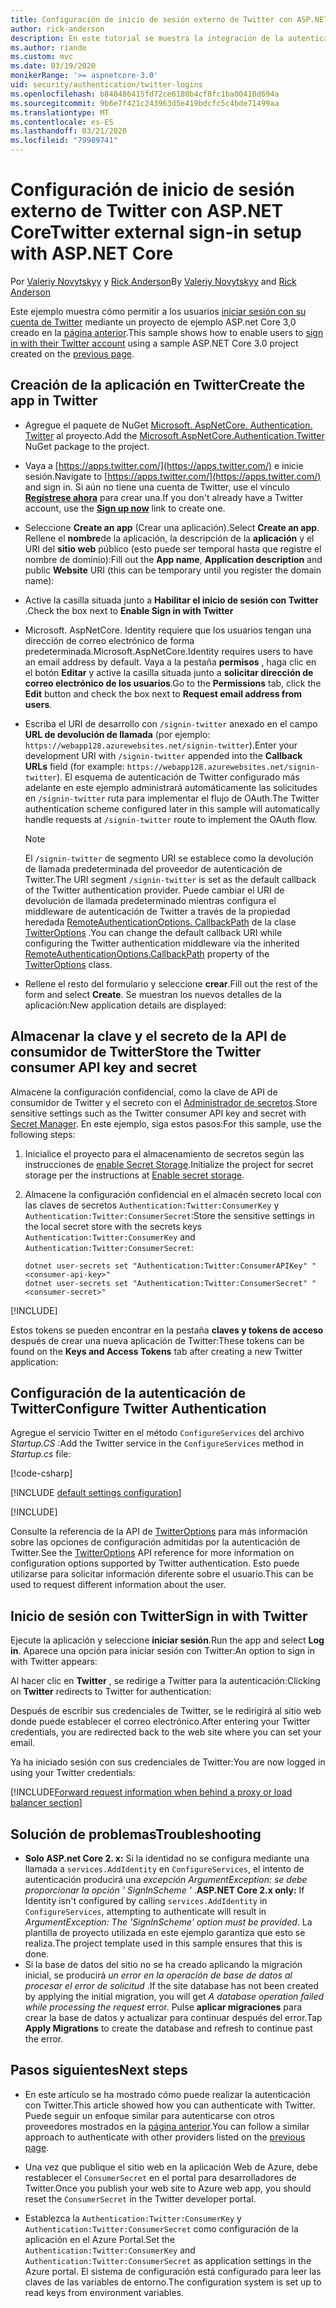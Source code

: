 ```yaml
---
title: Configuración de inicio de sesión externo de Twitter con ASP.NET Core
author: rick-anderson
description: En este tutorial se muestra la integración de la autenticación de usuarios de cuentas de Twitter en una aplicación ASP.NET Core existente.
ms.author: riande
ms.custom: mvc
ms.date: 03/19/2020
monikerRange: '>= aspnetcore-3.0'
uid: security/authentication/twitter-logins
ms.openlocfilehash: b848486415fd72ce6180b4cf8fc1ba00410d694a
ms.sourcegitcommit: 9b6e7f421c243963d5e419bdcfc5c4bde71499aa
ms.translationtype: MT
ms.contentlocale: es-ES
ms.lasthandoff: 03/21/2020
ms.locfileid: "79989741"
---
```

# <a name="twitter-external-sign-in-setup-with-aspnet-core"></a><span data-ttu-id="35c6e-103">Configuración de inicio de sesión externo de Twitter con ASP.NET Core</span><span class="sxs-lookup"><span data-stu-id="35c6e-103">Twitter external sign-in setup with ASP.NET Core</span></span>

<span data-ttu-id="35c6e-104">Por [Valeriy Novytskyy](https://github.com/01binary) y [Rick Anderson](https://twitter.com/RickAndMSFT)</span><span class="sxs-lookup"><span data-stu-id="35c6e-104">By [Valeriy Novytskyy](https://github.com/01binary) and [Rick Anderson](https://twitter.com/RickAndMSFT)</span></span>

<span data-ttu-id="35c6e-105">Este ejemplo muestra cómo permitir a los usuarios [iniciar sesión con su cuenta de Twitter](https://dev.twitter.com/web/sign-in/desktop-browser) mediante un proyecto de ejemplo ASP.net Core 3,0 creado en la [página anterior](xref:security/authentication/social/index).</span><span class="sxs-lookup"><span data-stu-id="35c6e-105">This sample shows how to enable users to [sign in with their Twitter account](https://dev.twitter.com/web/sign-in/desktop-browser) using a sample ASP.NET Core 3.0 project created on the [previous page](xref:security/authentication/social/index).</span></span>

## <a name="create-the-app-in-twitter"></a><span data-ttu-id="35c6e-106">Creación de la aplicación en Twitter</span><span class="sxs-lookup"><span data-stu-id="35c6e-106">Create the app in Twitter</span></span>

* <span data-ttu-id="35c6e-107">Agregue el paquete de NuGet [Microsoft. AspNetCore. Authentication. Twitter](https://www.nuget.org/packages/Microsoft.AspNetCore.Authentication.Twitter/3.0.0) al proyecto.</span><span class="sxs-lookup"><span data-stu-id="35c6e-107">Add the [Microsoft.AspNetCore.Authentication.Twitter](https://www.nuget.org/packages/Microsoft.AspNetCore.Authentication.Twitter/3.0.0) NuGet package to the project.</span></span>

* <span data-ttu-id="35c6e-108">Vaya a [https://apps.twitter.com/](https://apps.twitter.com/) e inicie sesión.</span><span class="sxs-lookup"><span data-stu-id="35c6e-108">Navigate to [https://apps.twitter.com/](https://apps.twitter.com/) and sign in.</span></span> <span data-ttu-id="35c6e-109">Si aún no tiene una cuenta de Twitter, use el vínculo **[Regístrese ahora](https://twitter.com/signup)** para crear una.</span><span class="sxs-lookup"><span data-stu-id="35c6e-109">If you don't already have a Twitter account, use the **[Sign up now](https://twitter.com/signup)** link to create one.</span></span>

* <span data-ttu-id="35c6e-110">Seleccione **Create an app** (Crear una aplicación).</span><span class="sxs-lookup"><span data-stu-id="35c6e-110">Select **Create an app**.</span></span> <span data-ttu-id="35c6e-111">Rellene el **nombre**de la aplicación, la descripción de la **aplicación** y el URI del **sitio web** público (esto puede ser temporal hasta que registre el nombre de dominio):</span><span class="sxs-lookup"><span data-stu-id="35c6e-111">Fill out the **App name**, **Application description** and public **Website** URI (this can be temporary until you register the domain name):</span></span>

* <span data-ttu-id="35c6e-112">Active la casilla situada junto a **Habilitar el inicio de sesión con Twitter** .</span><span class="sxs-lookup"><span data-stu-id="35c6e-112">Check the box next to **Enable Sign in with Twitter**</span></span>

* <span data-ttu-id="35c6e-113">Microsoft. AspNetCore. Identity requiere que los usuarios tengan una dirección de correo electrónico de forma predeterminada.</span><span class="sxs-lookup"><span data-stu-id="35c6e-113">Microsoft.AspNetCore.Identity requires users to have an email address by default.</span></span> <span data-ttu-id="35c6e-114">Vaya a la pestaña **permisos** , haga clic en el botón **Editar** y active la casilla situada junto a **solicitar dirección de correo electrónico de los usuarios**.</span><span class="sxs-lookup"><span data-stu-id="35c6e-114">Go to the **Permissions** tab, click the **Edit** button and check the box next to **Request email address from users**.</span></span>

* <span data-ttu-id="35c6e-115">Escriba el URI de desarrollo con `/signin-twitter` anexado en el campo **URL de devolución de llamada** (por ejemplo: `https://webapp128.azurewebsites.net/signin-twitter`).</span><span class="sxs-lookup"><span data-stu-id="35c6e-115">Enter your development URI with `/signin-twitter` appended into the **Callback URLs** field (for example: `https://webapp128.azurewebsites.net/signin-twitter`).</span></span> <span data-ttu-id="35c6e-116">El esquema de autenticación de Twitter configurado más adelante en este ejemplo administrará automáticamente las solicitudes en `/signin-twitter` ruta para implementar el flujo de OAuth.</span><span class="sxs-lookup"><span data-stu-id="35c6e-116">The Twitter authentication scheme configured later in this sample will automatically handle requests at `/signin-twitter` route to implement the OAuth flow.</span></span>

  > [!NOTE]
  > <span data-ttu-id="35c6e-117">El `/signin-twitter` de segmento URI se establece como la devolución de llamada predeterminada del proveedor de autenticación de Twitter.</span><span class="sxs-lookup"><span data-stu-id="35c6e-117">The URI segment `/signin-twitter` is set as the default callback of the Twitter authentication provider.</span></span> <span data-ttu-id="35c6e-118">Puede cambiar el URI de devolución de llamada predeterminado mientras configura el middleware de autenticación de Twitter a través de la propiedad heredada [RemoteAuthenticationOptions. CallbackPath](/dotnet/api/microsoft.aspnetcore.authentication.remoteauthenticationoptions.callbackpath) de la clase [TwitterOptions](/dotnet/api/microsoft.aspnetcore.authentication.twitter.twitteroptions) .</span><span class="sxs-lookup"><span data-stu-id="35c6e-118">You can change the default callback URI while configuring the Twitter authentication middleware via the inherited [RemoteAuthenticationOptions.CallbackPath](/dotnet/api/microsoft.aspnetcore.authentication.remoteauthenticationoptions.callbackpath) property of the [TwitterOptions](/dotnet/api/microsoft.aspnetcore.authentication.twitter.twitteroptions) class.</span></span>

* <span data-ttu-id="35c6e-119">Rellene el resto del formulario y seleccione **crear**.</span><span class="sxs-lookup"><span data-stu-id="35c6e-119">Fill out the rest of the form and select **Create**.</span></span> <span data-ttu-id="35c6e-120">Se muestran los nuevos detalles de la aplicación:</span><span class="sxs-lookup"><span data-stu-id="35c6e-120">New application details are displayed:</span></span>

## <a name="store-the-twitter-consumer-api-key-and-secret"></a><span data-ttu-id="35c6e-121">Almacenar la clave y el secreto de la API de consumidor de Twitter</span><span class="sxs-lookup"><span data-stu-id="35c6e-121">Store the Twitter consumer API key and secret</span></span>

<span data-ttu-id="35c6e-122">Almacene la configuración confidencial, como la clave de API de consumidor de Twitter y el secreto con el [Administrador de secretos](xref:security/app-secrets).</span><span class="sxs-lookup"><span data-stu-id="35c6e-122">Store sensitive settings such as the Twitter consumer API key and secret with [Secret Manager](xref:security/app-secrets).</span></span> <span data-ttu-id="35c6e-123">En este ejemplo, siga estos pasos:</span><span class="sxs-lookup"><span data-stu-id="35c6e-123">For this sample, use the following steps:</span></span>

1. <span data-ttu-id="35c6e-124">Inicialice el proyecto para el almacenamiento de secretos según las instrucciones de [enable Secret Storage](xref:security/app-secrets#enable-secret-storage).</span><span class="sxs-lookup"><span data-stu-id="35c6e-124">Initialize the project for secret storage per the instructions at [Enable secret storage](xref:security/app-secrets#enable-secret-storage).</span></span>
1. <span data-ttu-id="35c6e-125">Almacene la configuración confidencial en el almacén secreto local con las claves de secretos `Authentication:Twitter:ConsumerKey` y `Authentication:Twitter:ConsumerSecret`:</span><span class="sxs-lookup"><span data-stu-id="35c6e-125">Store the sensitive settings in the local secret store with the secrets keys `Authentication:Twitter:ConsumerKey` and `Authentication:Twitter:ConsumerSecret`:</span></span>

    ```dotnetcli
    dotnet user-secrets set "Authentication:Twitter:ConsumerAPIKey" "<consumer-api-key>"
    dotnet user-secrets set "Authentication:Twitter:ConsumerSecret" "<consumer-secret>"
    ```

[!INCLUDE[](~/includes/environmentVarableColon.md)]

<span data-ttu-id="35c6e-126">Estos tokens se pueden encontrar en la pestaña **claves y tokens de acceso** después de crear una nueva aplicación de Twitter:</span><span class="sxs-lookup"><span data-stu-id="35c6e-126">These tokens can be found on the **Keys and Access Tokens** tab after creating a new Twitter application:</span></span>

## <a name="configure-twitter-authentication"></a><span data-ttu-id="35c6e-127">Configuración de la autenticación de Twitter</span><span class="sxs-lookup"><span data-stu-id="35c6e-127">Configure Twitter Authentication</span></span>

<span data-ttu-id="35c6e-128">Agregue el servicio Twitter en el método `ConfigureServices` del archivo *Startup.CS* :</span><span class="sxs-lookup"><span data-stu-id="35c6e-128">Add the Twitter service in the `ConfigureServices` method in *Startup.cs* file:</span></span>

[!code-csharp[](~/security/authentication/social/social-code/3.x/StartupTwitter3x.cs?name=snippet&highlight=10-15)]

[!INCLUDE [default settings configuration](includes/default-settings.md)]

[!INCLUDE[](includes/chain-auth-providers.md)]

<span data-ttu-id="35c6e-129">Consulte la referencia de la API de [TwitterOptions](/dotnet/api/microsoft.aspnetcore.builder.twitteroptions) para más información sobre las opciones de configuración admitidas por la autenticación de Twitter.</span><span class="sxs-lookup"><span data-stu-id="35c6e-129">See the [TwitterOptions](/dotnet/api/microsoft.aspnetcore.builder.twitteroptions) API reference for more information on configuration options supported by Twitter authentication.</span></span> <span data-ttu-id="35c6e-130">Esto puede utilizarse para solicitar información diferente sobre el usuario.</span><span class="sxs-lookup"><span data-stu-id="35c6e-130">This can be used to request different information about the user.</span></span>

## <a name="sign-in-with-twitter"></a><span data-ttu-id="35c6e-131">Inicio de sesión con Twitter</span><span class="sxs-lookup"><span data-stu-id="35c6e-131">Sign in with Twitter</span></span>

<span data-ttu-id="35c6e-132">Ejecute la aplicación y seleccione **iniciar sesión**.</span><span class="sxs-lookup"><span data-stu-id="35c6e-132">Run the app and select **Log in**.</span></span> <span data-ttu-id="35c6e-133">Aparece una opción para iniciar sesión con Twitter:</span><span class="sxs-lookup"><span data-stu-id="35c6e-133">An option to sign in with Twitter appears:</span></span>

<span data-ttu-id="35c6e-134">Al hacer clic en **Twitter** , se redirige a Twitter para la autenticación:</span><span class="sxs-lookup"><span data-stu-id="35c6e-134">Clicking on **Twitter** redirects to Twitter for authentication:</span></span>

<span data-ttu-id="35c6e-135">Después de escribir sus credenciales de Twitter, se le redirigirá al sitio web donde puede establecer el correo electrónico.</span><span class="sxs-lookup"><span data-stu-id="35c6e-135">After entering your Twitter credentials, you are redirected back to the web site where you can set your email.</span></span>

<span data-ttu-id="35c6e-136">Ya ha iniciado sesión con sus credenciales de Twitter:</span><span class="sxs-lookup"><span data-stu-id="35c6e-136">You are now logged in using your Twitter credentials:</span></span>

[!INCLUDE[Forward request information when behind a proxy or load balancer section](includes/forwarded-headers-middleware.md)]

## <a name="troubleshooting"></a><span data-ttu-id="35c6e-137">Solución de problemas</span><span class="sxs-lookup"><span data-stu-id="35c6e-137">Troubleshooting</span></span>

* <span data-ttu-id="35c6e-138">**Solo ASP.net Core 2. x:** Si la identidad no se configura mediante una llamada a `services.AddIdentity` en `ConfigureServices`, el intento de autenticación producirá una *excepción ArgumentException: se debe proporcionar la opción ' SignInScheme '* .</span><span class="sxs-lookup"><span data-stu-id="35c6e-138">**ASP.NET Core 2.x only:** If Identity isn't configured by calling `services.AddIdentity` in `ConfigureServices`, attempting to authenticate will result in *ArgumentException: The 'SignInScheme' option must be provided*.</span></span> <span data-ttu-id="35c6e-139">La plantilla de proyecto utilizada en este ejemplo garantiza que esto se realiza.</span><span class="sxs-lookup"><span data-stu-id="35c6e-139">The project template used in this sample ensures that this is done.</span></span>
* <span data-ttu-id="35c6e-140">Si la base de datos del sitio no se ha creado aplicando la migración inicial, se producirá *un error en la operación de base de datos al procesar el error de solicitud* .</span><span class="sxs-lookup"><span data-stu-id="35c6e-140">If the site database has not been created by applying the initial migration, you will get *A database operation failed while processing the request* error.</span></span> <span data-ttu-id="35c6e-141">Pulse **aplicar migraciones** para crear la base de datos y actualizar para continuar después del error.</span><span class="sxs-lookup"><span data-stu-id="35c6e-141">Tap **Apply Migrations** to create the database and refresh to continue past the error.</span></span>

## <a name="next-steps"></a><span data-ttu-id="35c6e-142">Pasos siguientes</span><span class="sxs-lookup"><span data-stu-id="35c6e-142">Next steps</span></span>

* <span data-ttu-id="35c6e-143">En este artículo se ha mostrado cómo puede realizar la autenticación con Twitter.</span><span class="sxs-lookup"><span data-stu-id="35c6e-143">This article showed how you can authenticate with Twitter.</span></span> <span data-ttu-id="35c6e-144">Puede seguir un enfoque similar para autenticarse con otros proveedores mostrados en la [página anterior](xref:security/authentication/social/index).</span><span class="sxs-lookup"><span data-stu-id="35c6e-144">You can follow a similar approach to authenticate with other providers listed on the [previous page](xref:security/authentication/social/index).</span></span>

* <span data-ttu-id="35c6e-145">Una vez que publique el sitio web en la aplicación Web de Azure, debe restablecer el `ConsumerSecret` en el portal para desarrolladores de Twitter.</span><span class="sxs-lookup"><span data-stu-id="35c6e-145">Once you publish your web site to Azure web app, you should reset the `ConsumerSecret` in the Twitter developer portal.</span></span>

* <span data-ttu-id="35c6e-146">Establezca la `Authentication:Twitter:ConsumerKey` y `Authentication:Twitter:ConsumerSecret` como configuración de la aplicación en el Azure Portal.</span><span class="sxs-lookup"><span data-stu-id="35c6e-146">Set the `Authentication:Twitter:ConsumerKey` and `Authentication:Twitter:ConsumerSecret` as application settings in the Azure portal.</span></span> <span data-ttu-id="35c6e-147">El sistema de configuración está configurado para leer las claves de las variables de entorno.</span><span class="sxs-lookup"><span data-stu-id="35c6e-147">The configuration system is set up to read keys from environment variables.</span></span>
